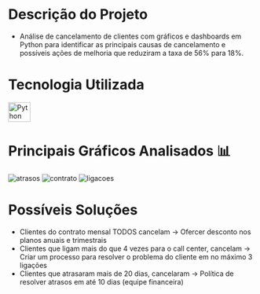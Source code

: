 # Descrição do Projeto 
- Análise de cancelamento de clientes com gráficos e dashboards em Python para identificar as principais causas de cancelamento e possíveis ações de melhoria que reduziram a taxa de 56% para 18%.

# Tecnologia Utilizada
<div>
    <img align="center" alt="Python" height="40" width="45" src="https://cdn.jsdelivr.net/gh/devicons/devicon@latest/icons/python/python-original.svg"> 
</div>

# Principais Gráficos Analisados 📊
![atrasos](https://github.com/user-attachments/assets/f1e8065b-7ca2-4fa4-bcc1-1b17b3b68edd)
![contrato](https://github.com/user-attachments/assets/ca8e0d56-eca6-49a0-8c85-4e593f4634b7)
![ligacoes](https://github.com/user-attachments/assets/53494b20-60b0-441d-a1a2-7e75ecc02191)

# Possíveis Soluções
- Clientes do contrato mensal TODOS cancelam -> Ofercer desconto nos planos anuais e trimestrais
- Clientes que ligam mais do que 4 vezes para o call center, cancelam -> Criar um processo para resolver o problema do cliente em no máximo 3 ligações
- Clientes que atrasaram mais de 20 dias, cancelaram -> Política de resolver atrasos em até 10 dias (equipe financeira)
